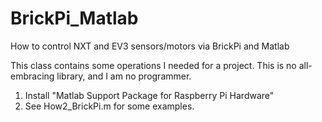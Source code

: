 # BrickPi_Matlab

How to control NXT and EV3 sensors/motors via BrickPi and Matlab

This class contains some operations I needed for a project. This is no all-embracing library, and I am no programmer.

1. Install "Matlab Support Package for Raspberry Pi Hardware"
2. See How2_BrickPi.m for some examples.
